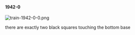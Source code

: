 #### 1942-0
![train-1942-0-0.png](https://github.com/lil-lab/nlvr/raw/master/nlvr/train/images/22/train-1942-0-0.png "train-1942-0-0.png")

there are exactly two black squares touching the bottom base